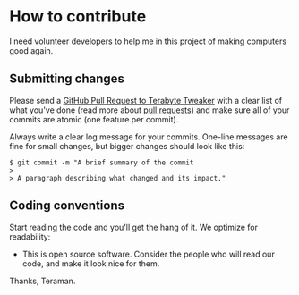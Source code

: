 # How to contribute

I need volunteer developers to help me in this project of making computers good again.

## Submitting changes

Please send a [GitHub Pull Request to Terabyte Tweaker](https://github.com/Teramanbr/TerabyteTweaker/pull/new/master) with a clear list of what you've done (read more about [pull requests](http://help.github.com/pull-requests/)) and make sure all of your commits are atomic (one feature per commit).

Always write a clear log message for your commits. One-line messages are fine for small changes, but bigger changes should look like this:

    $ git commit -m "A brief summary of the commit
    > 
    > A paragraph describing what changed and its impact."

## Coding conventions

Start reading the code and you'll get the hang of it. We optimize for readability:

  * This is open source software. Consider the people who will read our code, and make it look nice for them.

Thanks,
Teraman.
